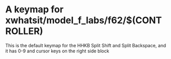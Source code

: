# A keymap for xwhatsit/model_f_labs/f62/$(CONTROLLER)

This is the default keymap for the HHKB Split Shift and Split Backspace, and it has 0-9 and cursor keys on the right side block
